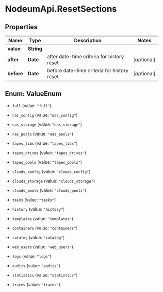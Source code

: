# NodeumApi.ResetSections

## Properties

Name | Type | Description | Notes
------------ | ------------- | ------------- | -------------
**value** | **String** |  | 
**after** | **Date** | after date-time criteria for history reset | [optional] 
**before** | **Date** | before date-time criteria for history reset | [optional] 



## Enum: ValueEnum


* `full` (value: `"full"`)

* `nas_config` (value: `"nas_config"`)

* `nas_storage` (value: `"nas_storage"`)

* `nas_pools` (value: `"nas_pools"`)

* `tapes_libs` (value: `"tapes_libs"`)

* `tapes_drives` (value: `"tapes_drives"`)

* `tapes_pools` (value: `"tapes_pools"`)

* `clouds_config` (value: `"clouds_config"`)

* `clouds_storage` (value: `"clouds_storage"`)

* `clouds_pools` (value: `"clouds_pools"`)

* `tasks` (value: `"tasks"`)

* `history` (value: `"history"`)

* `templates` (value: `"templates"`)

* `containers` (value: `"containers"`)

* `catalog` (value: `"catalog"`)

* `web_users` (value: `"web_users"`)

* `logs` (value: `"logs"`)

* `audits` (value: `"audits"`)

* `statistics` (value: `"statistics"`)

* `traces` (value: `"traces"`)




